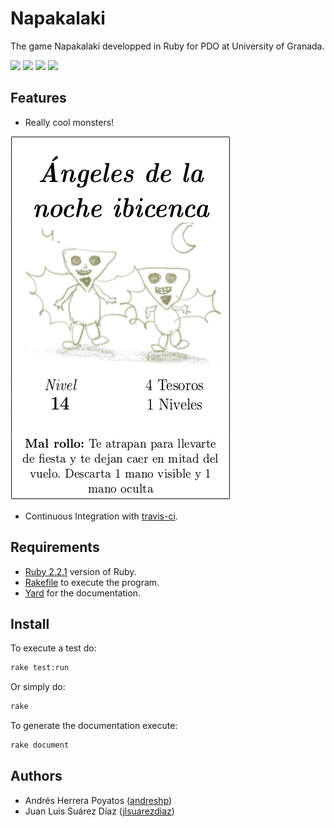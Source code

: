 # Napakalaki

The game Napakalaki developped in Ruby for PDO at University of Granada.

[![](https://magnum.travis-ci.com/andreshp/NapakalakiRb.svg?token=zdF49bNxJkGyJPsv9ain)](https://travis-ci.org/repositories)
[![](https://img.shields.io/badge/language-Ruby-red.svg)](https://www.ruby-lang.org/)
[![](https://img.shields.io/badge/license-GNU-blue.svg)](http://www.gnu.org)
[![](https://img.shields.io/badge/university-Granada-orange.svg)](http://www.ugr.es/)

## Features

- Really cool monsters!

![Angeles](./images/AngelesDeLaNocheIbicenca.png)

- Continuous Integration with [travis-ci](https://travis-ci.org).

## Requirements

- [Ruby 2.2.1](https://www.ruby-lang.org/en/news/2015/03/03/ruby-2-2-1-released/) version of Ruby.
- [Rakefile](https://rubygems.org/gems/rake) to execute the program. 
- [Yard](http://yardoc.org/) for the documentation.

## Install

To execute a test do:

~~~bash
rake test:run
~~~

Or simply do:

~~~bash
rake
~~~

To generate the documentation execute:

~~~bash
rake document
~~~

## Authors

- Andrés Herrera Poyatos ([andreshp](https://github.com/andreshp))
- Juan Luis Suárez Díaz ([jlsuarezdiaz](https://github.com/jlsuarezdiaz))
